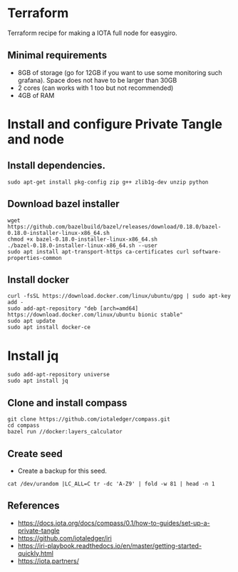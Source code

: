 # Terraform

Terraform recipe for making a IOTA full node for easygiro.

## Minimal requirements

 * 8GB of storage (go for 12GB if you want to use some monitoring such grafana). Space does not have to be larger than 30GB
 * 2 cores (can works with 1 too but not recommended)
 * 4GB of RAM
 
# Install and configure Private Tangle and node

## Install dependencies. 
```
sudo apt-get install pkg-config zip g++ zlib1g-dev unzip python
```
## Download bazel installer 

```
wget https://github.com/bazelbuild/bazel/releases/download/0.18.0/bazel-0.18.0-installer-linux-x86_64.sh
chmod +x bazel-0.18.0-installer-linux-x86_64.sh
./bazel-0.18.0-installer-linux-x86_64.sh --user
sudo apt install apt-transport-https ca-certificates curl software-properties-common

```
## Install docker 
```
curl -fsSL https://download.docker.com/linux/ubuntu/gpg | sudo apt-key add -
sudo add-apt-repository "deb [arch=amd64] https://download.docker.com/linux/ubuntu bionic stable"
sudo apt update
sudo apt install docker-ce
```
# Install jq
```
sudo add-apt-repository universe
sudo apt install jq
```

## Clone and install compass 

```
git clone https://github.com/iotaledger/compass.git
cd compass
bazel run //docker:layers_calculator
```
## Create seed 
* Create a backup for this seed. 
```
cat /dev/urandom |LC_ALL=C tr -dc 'A-Z9' | fold -w 81 | head -n 1 
```


 ## References
 * https://docs.iota.org/docs/compass/0.1/how-to-guides/set-up-a-private-tangle
 * https://github.com/iotaledger/iri
 * https://iri-playbook.readthedocs.io/en/master/getting-started-quickly.html
 * https://iota.partners/
 
 
